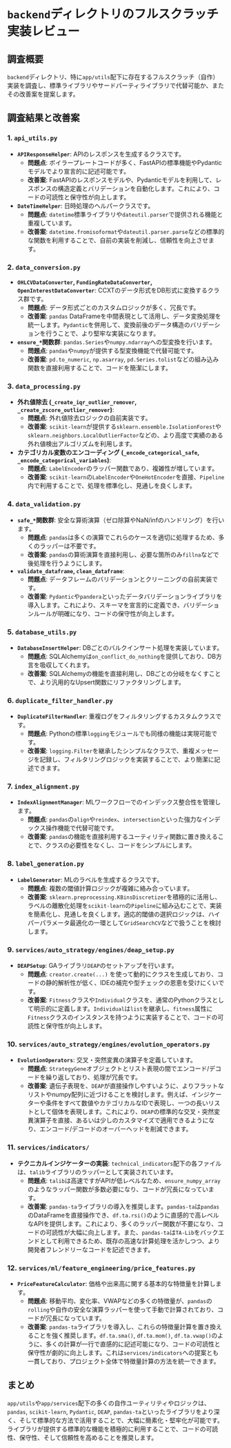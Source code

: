 # `backend`ディレクトリのフルスクラッチ実装レビュー

## 調査概要

`backend`ディレクトリ、特に`app/utils`配下に存在するフルスクラッチ（自作）実装を調査し、標準ライブラリやサードパーティライブラリで代替可能か、またその改善案を提案します。

## 調査結果と改善案

### 1. `api_utils.py`

- **`APIResponseHelper`**: APIのレスポンスを生成するクラスです。
    - **問題点**: ボイラープレートコードが多く、FastAPIの標準機能やPydanticモデルでより宣言的に記述可能です。
    - **改善案**: FastAPIのレスポンスモデルや、Pydanticモデルを利用して、レスポンスの構造定義とバリデーションを自動化します。これにより、コードの可読性と保守性が向上します。
- **`DateTimeHelper`**: 日時処理のヘルパークラスです。
    - **問題点**: `datetime`標準ライブラリや`dateutil.parser`で提供される機能と重複しています。
    - **改善案**: `datetime.fromisoformat`や`dateutil.parser.parse`などの標準的な関数を利用することで、自前の実装を削減し、信頼性を向上させます。

### 2. `data_conversion.py`

- **`OHLCVDataConverter`, `FundingRateDataConverter`, `OpenInterestDataConverter`**: CCXTのデータ形式をDB形式に変換するクラス群です。
    - **問題点**: データ形式ごとのカスタムロジックが多く、冗長です。
    - **改善案**: `pandas` DataFrameを中間表現として活用し、データ変換処理を統一します。`Pydantic`を併用して、変換前後のデータ構造のバリデーションを行うことで、より堅牢な実装になります。
- **`ensure_*`関数群**: `pandas.Series`や`numpy.ndarray`への型変換を行います。
    - **問題点**: `pandas`や`numpy`が提供する型変換機能で代替可能です。
    - **改善案**: `pd.to_numeric`, `np.asarray`, `pd.Series.tolist`などの組み込み関数を直接利用することで、コードを簡潔にします。

### 3. `data_processing.py`

- **外れ値除去 (`_create_iqr_outlier_remover`, `_create_zscore_outlier_remover`)**:
    - **問題点**: 外れ値除去ロジックの自前実装です。
    - **改善案**: `scikit-learn`が提供する`sklearn.ensemble.IsolationForest`や`sklearn.neighbors.LocalOutlierFactor`などの、より高度で実績のある外れ値検出アルゴリズムを利用します。
- **カテゴリカル変数のエンコーディング (`_encode_categorical_safe`, `_encode_categorical_variables`)**:
    - **問題点**: `LabelEncoder`のラッパー関数であり、複雑性が増しています。
    - **改善案**: `scikit-learn`の`LabelEncoder`や`OneHotEncoder`を直接、`Pipeline`内で利用することで、処理を標準化し、見通しを良くします。

### 4. `data_validation.py`

- **`safe_*`関数群**: 安全な算術演算（ゼロ除算やNaN/infのハンドリング）を行います。
    - **問題点**: `pandas`は多くの演算でこれらのケースを適切に処理するため、多くのラッパーは不要です。
    - **改善案**: `pandas`の算術演算を直接利用し、必要な箇所のみ`fillna`などで後処理を行うようにします。
- **`validate_dataframe`, `clean_dataframe`**:
    - **問題点**: データフレームのバリデーションとクリーニングの自前実装です。
    - **改善案**: `Pydantic`や`pandera`といったデータバリデーションライブラリを導入します。これにより、スキーマを宣言的に定義でき、バリデーションルールが明確になり、コードの保守性が向上します。

### 5. `database_utils.py`

- **`DatabaseInsertHelper`**: DBごとのバルクインサート処理を実装しています。
    - **問題点**: SQLAlchemyは`on_conflict_do_nothing`を提供しており、DB方言を吸収してくれます。
    - **改善案**: SQLAlchemyの機能を直接利用し、DBごとの分岐をなくすことで、より汎用的なUpsert関数にリファクタリングします。

### 6. `duplicate_filter_handler.py`

- **`DuplicateFilterHandler`**: 重複ログをフィルタリングするカスタムクラスです。
    - **問題点**: Pythonの標準`logging`モジュールでも同様の機能は実現可能です。
    - **改善案**: `logging.Filter`を継承したシンプルなクラスで、重複メッセージを記録し、フィルタリングロジックを実装することで、より簡潔に記述できます。

### 7. `index_alignment.py`

- **`IndexAlignmentManager`**: MLワークフローでのインデックス整合性を管理します。
    - **問題点**: `pandas`の`align`や`reindex`、`intersection`といった強力なインデックス操作機能で代替可能です。
    - **改善案**: `pandas`の機能を直接利用するユーティリティ関数に置き換えることで、クラスの必要性をなくし、コードをシンプルにします。

### 8. `label_generation.py`

- **`LabelGenerator`**: MLのラベルを生成するクラスです。
    - **問題点**: 複数の閾値計算ロジックが複雑に絡み合っています。
    - **改善案**: `sklearn.preprocessing.KBinsDiscretizer`を積極的に活用し、ラベルの離散化処理を`scikit-learn`の`Pipeline`に組み込むことで、実装を簡素化し、見通しを良くします。適応的閾値の選択ロジックは、ハイパーパラメータ最適化の一環として`GridSearchCV`などで扱うことを検討します。

### 9. `services/auto_strategy/engines/deap_setup.py`

- **`DEAPSetup`**: GAライブラリ`DEAP`のセットアップを行います。
    - **問題点**: `creator.create(...)` を使って動的にクラスを生成しており、コードの静的解析性が低く、IDEの補完や型チェックの恩恵を受けにくいです。
    - **改善案**: `Fitness`クラスや`Individual`クラスを、通常のPythonクラスとして明示的に定義します。`Individual`は`list`を継承し、`fitness`属性に`Fitness`クラスのインスタンスを持つように実装することで、コードの可読性と保守性が向上します。

### 10. `services/auto_strategy/engines/evolution_operators.py`

- **`EvolutionOperators`**: 交叉・突然変異の演算子を定義しています。
    - **問題点**: `StrategyGene`オブジェクトとリスト表現の間でエンコード/デコードを繰り返しており、処理が冗長です。
    - **改善案**: 遺伝子表現を、`DEAP`が直接操作しやすいように、よりフラットなリストやnumpy配列に近づけることを検討します。例えば、インジケーターや条件をすべて数値やカテゴリカルなIDで表現し、一つの長いリストとして個体を表現します。これにより、`DEAP`の標準的な交叉・突然変異演算子を直接、あるいは少しのカスタマイズで適用できるようになり、エンコード/デコードのオーバーヘッドを削減できます。

### 11. `services/indicators/`

- **テクニカルインジケーターの実装**: `technical_indicators`配下の各ファイルは、`talib`ライブラリのラッパーとして実装されています。
    - **問題点**: `talib`は高速ですがAPIが低レベルなため、`ensure_numpy_array`のようなラッパー関数が多数必要になり、コードが冗長になっています。
    - **改善案**: `pandas-ta`ライブラリの導入を推奨します。`pandas-ta`は`pandas`のDataFrameを直接操作でき、`df.ta.rsi()`のように直感的で高レベルなAPIを提供します。これにより、多くのラッパー関数が不要になり、コードの可読性が大幅に向上します。また、`pandas-ta`は`TA-Lib`をバックエンドとして利用できるため、既存の高速な計算処理を活かしつつ、より開発者フレンドリーなコードを記述できます。

### 12. `services/ml/feature_engineering/price_features.py`

- **`PriceFeatureCalculator`**: 価格や出来高に関する基本的な特徴量を計算します。
    - **問題点**: 移動平均、変化率、VWAPなどの多くの特徴量が、`pandas`の`rolling`や自作の安全な演算ラッパーを使って手動で計算されており、コードが冗長になっています。
    - **改善案**: `pandas-ta`ライブラリを導入し、これらの特徴量計算を置き換えることを強く推奨します。`df.ta.sma()`, `df.ta.mom()`, `df.ta.vwap()`のように、多くの計算が一行で直感的に記述可能になり、コードの可読性と保守性が劇的に向上します。これは`services/indicators`への提案とも一貫しており、プロジェクト全体で特徴量計算の方法を統一できます。

## まとめ

`app/utils`や`app/services`配下の多くの自作ユーティリティやロジックは、`pandas`, `scikit-learn`, `Pydantic`, `DEAP`, `pandas-ta`といったライブラリをより深く、そして標準的な方法で活用することで、大幅に簡素化・堅牢化が可能です。ライブラリが提供する標準的な機能を積極的に利用することで、コードの可読性、保守性、そして信頼性を高めることを推奨します。
